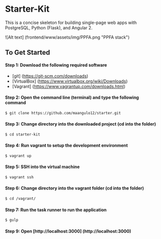 # Starter-Kit

This is a concise skeleton for building single-page web apps with PostgreSQL, Python (Flask), and Angular 2.

![Alt text] (frontend/www/assets/img/PPFA.png "PPFA stack")

## To Get Started

#### Step 1: Download the following required software

+ [git] (https://git-scm.com/downloads)
+ [VirtualBox] (https://www.virtualbox.org/wiki/Downloads)
+ [Vagrant] (https://www.vagrantup.com/downloads.html)

#### Step 2: Open the command line (terminal) and type the following command
>
```bash
$ git clone https://github.com/maangulo12/starter.git
```

#### Step 3: Change directory into the downloaded project (cd into the folder)
>
```bash
$ cd starter-kit
```

#### Step 4: Run vagrant to setup the development environment
>
```bash
$ vagrant up
```

#### Step 5: SSH into the virtual machine
>
```bash
$ vagrant ssh
```

#### Step 6: Change directory into the vagrant folder (cd into the folder)
>
```bash
$ cd /vagrant/
```

#### Step 7: Run the task runner to run the application
>
```bash
$ gulp
```

#### Step 9: Open [http://localhost:3000] (http://localhost:3000)